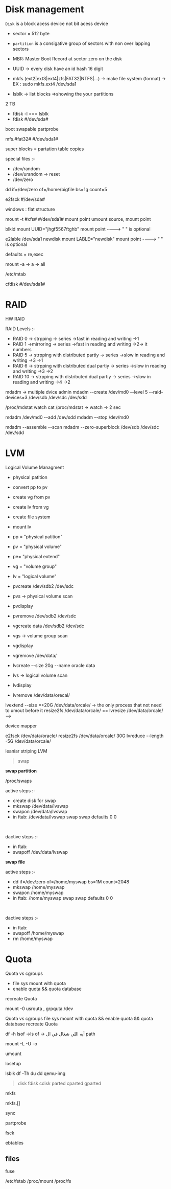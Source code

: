 Disk management
================

``Disk`` is a block acess device not bit acess device
- sector = 512 byte
- ``partition`` is a consigative group of sectors with non over lapping sectors
- MBR: Master Boot Record at sector zero on the disk

- UUID -> every disk have an id hash 16 digit


- mkfs.(ext2|ext3|ext4|zfs|FAT32|NTFS|...) -> make file system (format) -> EX : sudo mkfs.ext4 /dev/sda1

- lsblk -> list blocks =>showing the your partitions


2 TB



- fdisk -l === lsblk
- fdisk #/dev/sda#


boot swapable
partprobe


mfs.#fat32# #/dev/sda1#


super blocks = partation table copies


special files :-
- /dev/random
- /dev/urandom -> reset
- /dev/zero


dd if=/dev/zero of=/home/bigfile bs=1g count=5

e2fsck #/dev/sda#





windows : flat structure


mount -t #xfs# #/dev/sda1# mount point
umount source, mount point


blkid
mount UUID="jhgf5567ftghb" mount point     ----> " " is optional

e2lable /dev/sda1 newdisk
mount LABLE="newdisk" mount point     ----> " " is optional






defaults = re,exec



mount -a                               -> a -> all


/etc/mtab

cfdisk #/dev/sda1#





RAID
=====
 HW RAID




RAID Levels :-
- RAID 0 -> strpping  -> series ->fast in reading and writing ->1
- RAID 1 ->mirroring -> series ->fast in reading and writing ->2-> it numbers
- RAID 5 -> strpping with distributed partiy -> series ->slow in reading and writing ->3 ->1
- RAID 6 -> strpping with distributed dual partiy -> series ->slow in reading and writing ->3 ->2
- RAID 10 -> strpping with distributed dual partiy -> series ->slow in reading and writing ->4 ->2


mdadm -> multiple dvice admin
mdadm --create /dev/md0 --level 5 --raid-devices=3 /dev/sdb /dev/sdc /dev/sdd

/proc/mdstat
watch cat /proc/mdstat     -> watch -> 2 sec


mdadm /dev/md0 --add /dev/sdd
mdadm --stop /dev/md0

mdadm --assemble --scan
mdadm --zero-superblock /dev/sdb /dev/sdc /dev/sdd












LVM
====
Logical Volume Managment

- physical patition
- convert pp to pv
- create vg from pv
- create lv from vg
- create file system
- mount lv



- pp = "physical patition"
- pv = "physical volume"
- pe= "physical extend"
- vg = "volume group"
- lv = "logical volume"


- pvcreate /dev/sdb2 /dev/sdc
- pvs -> physical volume scan
- pvdisplay
- pvremove /dev/sdb2 /dev/sdc



- vgcreate data /dev/sdb2 /dev/sdc
- vgs -> volume group scan
- vgdisplay
- vgremove /dev/data/



- lvcreate --size 20g --name oracle data
- lvs -> logical volume scan
- lvdisplay
- lvremove /dev/data/orecal/



lvextend --size =+20G /dev/data/orcale/  -> the only process that not need to umout before it 
resize2fs /dev/data/orcale/  == lvresize /dev/data/orcale/ -->


device mapper


e2fsck /dev/data/oracle/
resize2fs /dev/data/orcale/ 30G
lvreduce --length -5G /dev/data/orcale/


leaniar striping LVM



> swap


__swap partition__ 

/proc/swaps




active steps :-
- create disk for swap
- mkswap /dev/data/lvswap
- swapon /dev/data/lvswap
- in ftab:      /dev/data/lvswap   swap   swap   defaults   0   0

<br>

dactive steps :-

- in ftab:   
- swapoff /dev/data/lvswap

__swap file__ 

active steps :-

- dd if=/dev/zero of=/home/myswap bs=1M count=2048
- mkswap /home/myswap
- swapon /home/myswap
- in ftab:     /home/myswap    swap   swap   defaults   0   0


<br>

dactive steps :-

- in ftab:     
- swapoff /home/myswap
- rm /home/myswap




Quota
======


Quota vs cgroups

- file sys mount with quota
- enable quota && quota database


recreate Quota



mount -0 usrquta , grpquta /dev


Quota vs cgroups
file sys mount with quota && enable quota && quota database
recreate Quota



df -h
lsof ->ls of -> أيه اللي شغال في ال path








mount
-L
-U
-o

umount

losetup

lsblk
df -Th
du
dd
qemu-img


> disk
fdisk
cdisk
> parted
cparted
gparted


mkfs

mkfs.[]

sync

partprobe

fsck

ebtables

## files

fuse

/etc/fstab
/proc/mount
/proc/fs

